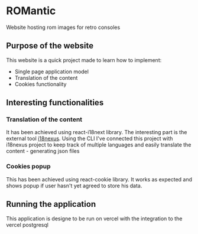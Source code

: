 # ROMantic
Website hosting rom images for retro consoles

## Purpose of the website
This website is a quick project made to learn how to implement:
- Single page application model
- Translation of the content
- Cookies functionality

## Interesting functionalities
### Translation of the content
It has been achieved using react-i18next library. The interesting part is the external tool [i18nexus](https://i18nexus.com/). Using the CLI I've connected this project with i18nexus project to keep track of multiple languages and easily translate the content - generating json files

### Cookies popup
This has been achieved using react-cookie library. It works as expected and shows popup if user hasn't yet agreed to store his data.

## Running the application
This application is designe to be run on vercel with the integration to the vercel postgresql
